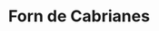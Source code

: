 ---
title: "Forn de Cabrianes"
url: /sant-joan-de-vilatorrada/forn-de-cabrianes-carrer-major/
shop: Bäckerei
---